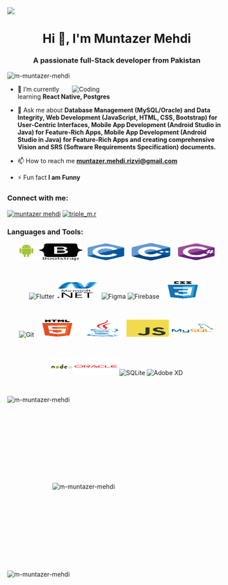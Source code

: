
<img  align="center" width="1000" src="https://i.ibb.co/wJPm2HH/Black-Modern-Graphic-Designer-Linked-In-Banner.png">
<h1 align="center">Hi 👋, I'm Muntazer Mehdi</h1>
<h3 align="center">A passionate full-Stack developer from Pakistan</h3>

<p align="left"> <img src="https://komarev.com/ghpvc/?username=m-muntazer-mehdi&label=Profile%20views&color=0e75b6&style=flat" alt="m-muntazer-mehdi" /> </p>

<img  align="right" alt="Coding" width="355" src="https://i.pinimg.com/originals/81/17/8b/81178b47a8598f0c81c4799f2cdd4057.gif">


- 🌱 I’m currently learning **React Native, Postgres**

- 💬 Ask me about **Database Management (MySQL/Oracle) and Data Integrity, Web Development (JavaScript, HTML, CSS, Bootstrap) for User-Centric Interfaces, Mobile App Development (Android Studio in Java) for Feature-Rich Apps, Mobile App Development (Android Studio in Java) for Feature-Rich Apps and creating comprehensive Vision and SRS (Software Requirements Specification) documents.**

- 📫 How to reach me **muntazer.mehdi.rizvi@gmail.com**

- ⚡ Fun fact **I am Funny**

<h3 align="left">Connect with me:</h3>
<p align="left">
<a href="https://linkedin.com/in/muntazer mehdi" target="blank"><img align="center" src="https://raw.githubusercontent.com/rahuldkjain/github-profile-readme-generator/master/src/images/icons/Social/linked-in-alt.svg" alt="muntazer mehdi" height="30" width="40" /></a>
<a href="https://instagram.com/triple_m.r" target="blank"><img align="center" src="https://raw.githubusercontent.com/rahuldkjain/github-profile-readme-generator/master/src/images/icons/Social/instagram.svg" alt="triple_m.r" height="30" width="40" /></a>
</p>




<h3 align="left">Languages and Tools:</h3>
<div align="center">
  <img  width="50" src="https://raw.githubusercontent.com/devicons/devicon/master/icons/android/android-original-wordmark.svg" alt="Android" width="40" height="40"/>
  <img width="100" src="https://raw.githubusercontent.com/devicons/devicon/master/icons/bootstrap/bootstrap-plain-wordmark.svg" alt="Bootstrap" width="40" height="40"/>
  <img width="100" src="https://raw.githubusercontent.com/devicons/devicon/master/icons/c/c-original.svg" alt="C" width="40" height="40"/>
  <img width="100" src="https://raw.githubusercontent.com/devicons/devicon/master/icons/cplusplus/cplusplus-original.svg" alt="C++" width="40" height="40"/>
  <img width="100" src="https://raw.githubusercontent.com/devicons/devicon/master/icons/csharp/csharp-original.svg" alt="C#" width="40" height="40"/>
  <br/>
  <p>&nbsp;</p>
  <img width="50" src="https://i.ibb.co/HYNPXzD/pngwing-com.png" alt="Flutter" width="auto" height="40"/>
  <img width="100" src="https://raw.githubusercontent.com/devicons/devicon/master/icons/dot-net/dot-net-original-wordmark.svg" alt=".NET" width="40" height="40"/>
  <img width="100" src="https://www.vectorlogo.zone/logos/figma/figma-icon.svg" alt="Figma" width="40" height="40"/>
  <img width="100" src="https://www.vectorlogo.zone/logos/firebase/firebase-icon.svg" alt="Firebase" width="40" height="40"/>
  <img width="100" src="https://raw.githubusercontent.com/devicons/devicon/master/icons/css3/css3-original-wordmark.svg" alt="CSS3" width="40" height="40"/>
  <br/>
    <p>&nbsp;</p>
  <img width="50" src="https://www.vectorlogo.zone/logos/git-scm/git-scm-icon.svg" alt="Git" width="40" height="40"/>
  <img width="100" src="https://raw.githubusercontent.com/devicons/devicon/master/icons/html5/html5-original-wordmark.svg" alt="HTML5" width="40" height="40"/>
  <img width="100" src="https://raw.githubusercontent.com/devicons/devicon/master/icons/java/java-original.svg" alt="Java" width="40" height="40"/>
  <img width="100" src="https://raw.githubusercontent.com/devicons/devicon/master/icons/javascript/javascript-original.svg" alt="JavaScript" width="40" height="40"/>
  <img width="100" src="https://raw.githubusercontent.com/devicons/devicon/master/icons/mysql/mysql-original-wordmark.svg" alt="MySQL" width="40" height="40"/>
  <br/>
    <p>&nbsp;</p>
  <img width="50" src="https://raw.githubusercontent.com/devicons/devicon/master/icons/nodejs/nodejs-original-wordmark.svg" alt="Node.js" width="40" height="40"/>
  <img width="100" src="https://raw.githubusercontent.com/devicons/devicon/master/icons/oracle/oracle-original.svg" alt="Oracle" width="40" height="40"/>
  <img width="100" src="https://www.vectorlogo.zone/logos/sqlite/sqlite-icon.svg" alt="SQLite" width="40" height="40"/>
  <img width="100" src="https://cdn.worldvectorlogo.com/logos/adobe-xd.svg" alt="Adobe XD" width="auto" height="40"/>
</div>


<p margin="120px">  <p>&nbsp;</p><img align="left" src="https://github-readme-streak-stats.herokuapp.com/?user=m-muntazer-mehdi&" alt="m-muntazer-mehdi" width="400" height="200"/></p>

<p><img align="right" src="https://github-readme-stats.vercel.app/api?username=m-muntazer-mehdi&show_icons=true&locale=en" alt="m-muntazer-mehdi" width="400" height="200" /></p>

<br/>
  <p>&nbsp;</p>
<p><img align="center" src="https://github-readme-stats.vercel.app/api/top-langs?username=m-muntazer-mehdi&show_icons=true&locale=en&layout=compact" alt="m-muntazer-mehdi"/></p>
